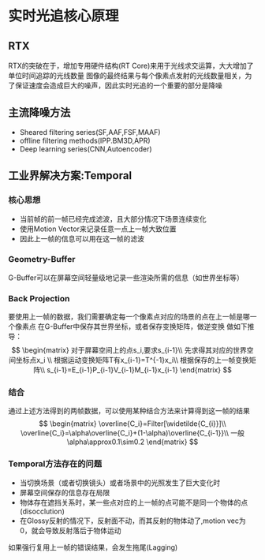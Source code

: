 # 实时光追核心原理

## RTX
RTX的突破在于，增加专用硬件结构(RT Core)来用于光线求交运算，大大增加了单位时间追踪的光线数量
图像的最终结果与每个像素点发射的光线数量相关，为了保证速度会造成巨大的噪声，因此实时光追的一个重要的部分是降噪

## 主流降噪方法
+ Sheared filtering series(SF,AAF,FSF,MAAF)
+ offline filtering methods(IPP.BM3D,APR)
+ Deep learning series(CNN,Autoencoder)

## 工业界解决方案:Temporal
### 核心思想
+ 当前帧的前一帧已经完成滤波，且大部分情况下场景连续变化
+ 使用Motion Vector来记录任意一点上一帧大致位置
+ 因此上一帧的信息可以用在这一帧的滤波

### Geometry-Buffer
G-Buffer可以在屏幕空间轻量级地记录一些渲染所需的信息（如世界坐标等）

### Back Projection
要使用上一帧的数据，我们需要确定每一个像素点对应的场景的点在上一帧是哪一个像素点
在G-Buffer中保存其世界坐标，或者保存变换矩阵，做逆变换
做如下推导：
$$
\begin{matrix}
对于屏幕空间上的点s_i,要求s_{i-1}\\
先求得其对应的世界空间坐标点x_i \\
根据运动变换矩阵T有x_{i-1}=T^{-1}x_i\\
根据保存的上一帧变换矩阵\\
s_{i-1}=E_{i-1}P_{i-1}V_{i-1}M_{i-1}x_{i-1}
\end{matrix}
$$

### 结合
通过上述方法得到的两帧数据，可以使用某种结合方法来计算得到这一帧的结果
$$
\begin{matrix}
\overline{C_i}=Filter[\widetilde{C_{i}}]\\
\overline{C_i}=\alpha\overline{C_i}+(1-\alpha)\overline{C_{i-1}}\\
一般\alpha\approx0.1\sim0.2
\end{matrix}
$$
### Temporal方法存在的问题
+ 当切换场景（或者切换镜头）或者场景中的光照发生了巨大变化时
+ 屏幕空间保存的信息存在局限
+ 物体存在遮挡关系时，某一些点对应的上一帧的点可能不是同一个物体的点(disocclution)
+ 在Glossy反射的情况下，反射面不动，而其反射的物体动了,motion vec为0，就会导致反射落后于物体运动

如果强行复用上一帧的错误结果，会发生拖尾(Lagging)